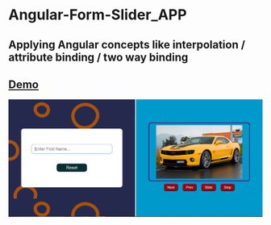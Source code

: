 # Angular-Form-Slider_APP
## Applying Angular concepts like interpolation / attribute binding / two way binding
## <a href = "https://youtu.be/jYE3sw9YfuY">Demo</a>
<img src ="./demo.jpg" > 

